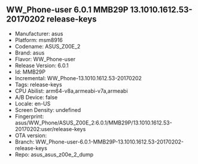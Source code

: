 ## WW_Phone-user 6.0.1 MMB29P 13.1010.1612.53-20170202 release-keys
- Manufacturer: asus
- Platform: msm8916
- Codename: ASUS_Z00E_2
- Brand: asus
- Flavor: WW_Phone-user
- Release Version: 6.0.1
- Id: MMB29P
- Incremental: WW_Phone-13.1010.1612.53-20170202
- Tags: release-keys
- CPU Abilist: arm64-v8a,armeabi-v7a,armeabi
- A/B Device: false
- Locale: en-US
- Screen Density: undefined
- Fingerprint: asus/WW_Phone/ASUS_Z00E_2:6.0.1/MMB29P/13.1010.1612.53-20170202:user/release-keys
- OTA version: 
- Branch: WW_Phone-user-6.0.1-MMB29P-13.1010.1612.53-20170202-release-keys
- Repo: asus_asus_z00e_2_dump
